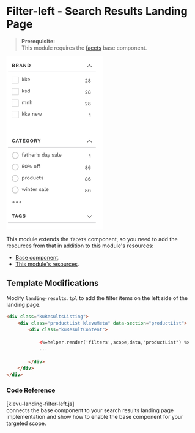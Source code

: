 # Filter-left - Search Results Landing Page

> **Prerequisite:**  
> This module requires the [facets](/components/facets) base component.  

![filter left](/modules/filter-left/images/image001.png)

This module extends the `facets` component, so you need to
add the resources from that in addition to this module's resources:

- [Base component](/components/facets/resources).
- [This module's resources](/modules/filter-left/landing/resources).

## Template Modifications

Modify `landing-results.tpl` to add the filter items on the left side of the landing page.

```html
<div class="kuResultsListing">
    <div class="productList klevuMeta" data-section="productList">
        <div class="kuResultContent">
            
            <%=helper.render('filters',scope,data,"productList") %>
            ...

        </div>        
    </div>
</div>
```

### Code Reference 

[klevu-landing-filter-left.js]  
connects the base component to your search results landing page implementation
and show how to enable the base component for your targeted scope.
